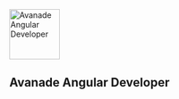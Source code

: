<img src="https://hermes.digitalinnovation.one/tracks/a5cb4d8b-3139-4411-ae90-dd655a1deaa9.png" width="90" height="90" alt="Avanade Angular Developer">

## Avanade Angular Developer
